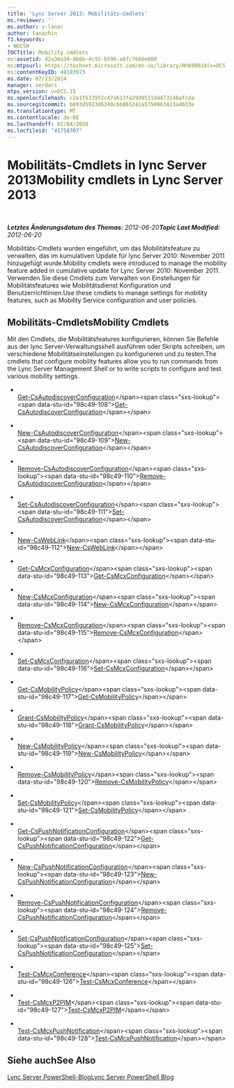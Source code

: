 ```yaml
---
title: 'Lync Server 2013: Mobilitäts-Cmdlets'
ms.reviewer: ''
ms.author: v-lanac
author: lanachin
f1.keywords:
- NOCSH
TOCTitle: Mobility cmdlets
ms:assetid: 42a30a34-d66b-4c91-b596-a6fc7666e600
ms:mtpsurl: https://technet.microsoft.com/en-us/library/Hh690019(v=OCS.15)
ms:contentKeyID: 48183973
ms.date: 07/23/2014
manager: serdars
mtps_version: v=OCS.15
ms.openlocfilehash: c2e1f5339f2c47a611fa29d9511d4d73148afcda
ms.sourcegitcommit: b693d5923d6240cbb865241a5750963423a4b33e
ms.translationtype: MT
ms.contentlocale: de-DE
ms.lasthandoff: 02/04/2020
ms.locfileid: "41758707"
---
```

<div data-xmlns="http://www.w3.org/1999/xhtml">

<div class="topic" data-xmlns="http://www.w3.org/1999/xhtml" data-msxsl="urn:schemas-microsoft-com:xslt" data-cs="http://msdn.microsoft.com/en-us/">

<div data-asp="http://msdn2.microsoft.com/asp">

# <a name="mobility-cmdlets-in-lync-server-2013"></a><span data-ttu-id="98c49-102">Mobilitäts-Cmdlets in lync Server 2013</span><span class="sxs-lookup"><span data-stu-id="98c49-102">Mobility cmdlets in Lync Server 2013</span></span>

</div>

<div id="mainSection">

<div id="mainBody">

<span> </span>

<span data-ttu-id="98c49-103">_**Letztes Änderungsdatum des Themas:** 2012-06-20_</span><span class="sxs-lookup"><span data-stu-id="98c49-103">_**Topic Last Modified:** 2012-06-20_</span></span>

<span data-ttu-id="98c49-104">Mobilitäts-Cmdlets wurden eingeführt, um das Mobilitätsfeature zu verwalten, das im kumulativen Update für lync Server 2010: November 2011 hinzugefügt wurde.</span><span class="sxs-lookup"><span data-stu-id="98c49-104">Mobility cmdlets were introduced to manage the mobility feature added in cumulative update for Lync Server 2010: November 2011.</span></span> <span data-ttu-id="98c49-105">Verwenden Sie diese Cmdlets zum Verwalten von Einstellungen für Mobilitätsfeatures wie Mobilitätsdienst Konfiguration und Benutzerrichtlinien.</span><span class="sxs-lookup"><span data-stu-id="98c49-105">Use these cmdlets to manage settings for mobility features, such as Mobility Service configuration and user policies.</span></span>

<div>

## <a name="mobility-cmdlets"></a><span data-ttu-id="98c49-106">Mobilitäts-Cmdlets</span><span class="sxs-lookup"><span data-stu-id="98c49-106">Mobility Cmdlets</span></span>

<span data-ttu-id="98c49-107">Mit den Cmdlets, die Mobilitätsfeatures konfigurieren, können Sie Befehle aus der lync Server-Verwaltungsshell ausführen oder Skripts schreiben, um verschiedene Mobilitätseinstellungen zu konfigurieren und zu testen.</span><span class="sxs-lookup"><span data-stu-id="98c49-107">The cmdlets that configure mobility features allow you to run commands from the Lync Server Management Shell or to write scripts to configure and test various mobility settings.</span></span>

  - <span></span>  
    <span data-ttu-id="98c49-108">[Get-CsAutodiscoverConfiguration](https://technet.microsoft.com/en-us/library/Hh690014(v=OCS.15))</span><span class="sxs-lookup"><span data-stu-id="98c49-108">[Get-CsAutodiscoverConfiguration](https://technet.microsoft.com/en-us/library/Hh690014(v=OCS.15))</span></span>

  - <span></span>  
    <span data-ttu-id="98c49-109">[New-CsAutodiscoverConfiguration](https://technet.microsoft.com/en-us/library/Hh690022(v=OCS.15))</span><span class="sxs-lookup"><span data-stu-id="98c49-109">[New-CsAutodiscoverConfiguration](https://technet.microsoft.com/en-us/library/Hh690022(v=OCS.15))</span></span>

  - <span></span>  
    <span data-ttu-id="98c49-110">[Remove-CsAutodiscoverConfiguration](https://technet.microsoft.com/en-us/library/Hh690054(v=OCS.15))</span><span class="sxs-lookup"><span data-stu-id="98c49-110">[Remove-CsAutodiscoverConfiguration](https://technet.microsoft.com/en-us/library/Hh690054(v=OCS.15))</span></span>

  - <span></span>  
    <span data-ttu-id="98c49-111">[Set-CsAutodiscoverConfiguration](https://technet.microsoft.com/en-us/library/Hh689980(v=OCS.15))</span><span class="sxs-lookup"><span data-stu-id="98c49-111">[Set-CsAutodiscoverConfiguration](https://technet.microsoft.com/en-us/library/Hh689980(v=OCS.15))</span></span>

  - <span></span>  
    <span data-ttu-id="98c49-112">[New-CsWebLink](https://technet.microsoft.com/en-us/library/Hh690053(v=OCS.15))</span><span class="sxs-lookup"><span data-stu-id="98c49-112">[New-CsWebLink](https://technet.microsoft.com/en-us/library/Hh690053(v=OCS.15))</span></span>

<!-- end list -->

  - <span></span>  
    <span data-ttu-id="98c49-113">[Get-CsMcxConfiguration](https://technet.microsoft.com/en-us/library/Hh690031(v=OCS.15))</span><span class="sxs-lookup"><span data-stu-id="98c49-113">[Get-CsMcxConfiguration](https://technet.microsoft.com/en-us/library/Hh690031(v=OCS.15))</span></span>

  - <span></span>  
    <span data-ttu-id="98c49-114">[New-CsMcxConfiguration](https://technet.microsoft.com/en-us/library/Hh690035(v=OCS.15))</span><span class="sxs-lookup"><span data-stu-id="98c49-114">[New-CsMcxConfiguration](https://technet.microsoft.com/en-us/library/Hh690035(v=OCS.15))</span></span>

  - <span></span>  
    <span data-ttu-id="98c49-115">[Remove-CsMcxConfiguration](https://technet.microsoft.com/en-us/library/Hh690026(v=OCS.15))</span><span class="sxs-lookup"><span data-stu-id="98c49-115">[Remove-CsMcxConfiguration](https://technet.microsoft.com/en-us/library/Hh690026(v=OCS.15))</span></span>

  - <span></span>  
    <span data-ttu-id="98c49-116">[Set-CsMcxConfiguration](https://technet.microsoft.com/en-us/library/Hh690050(v=OCS.15))</span><span class="sxs-lookup"><span data-stu-id="98c49-116">[Set-CsMcxConfiguration](https://technet.microsoft.com/en-us/library/Hh690050(v=OCS.15))</span></span>

<!-- end list -->

  - <span></span>  
    <span data-ttu-id="98c49-117">[Get-CsMobilityPolicy](https://technet.microsoft.com/en-us/library/Hh690017(v=OCS.15))</span><span class="sxs-lookup"><span data-stu-id="98c49-117">[Get-CsMobilityPolicy](https://technet.microsoft.com/en-us/library/Hh690017(v=OCS.15))</span></span>

  - <span></span>  
    <span data-ttu-id="98c49-118">[Grant-CsMobilityPolicy](https://technet.microsoft.com/en-us/library/Hh690038(v=OCS.15))</span><span class="sxs-lookup"><span data-stu-id="98c49-118">[Grant-CsMobilityPolicy](https://technet.microsoft.com/en-us/library/Hh690038(v=OCS.15))</span></span>

  - <span></span>  
    <span data-ttu-id="98c49-119">[New-CsMobilityPolicy](https://technet.microsoft.com/en-us/library/Hh689987(v=OCS.15))</span><span class="sxs-lookup"><span data-stu-id="98c49-119">[New-CsMobilityPolicy](https://technet.microsoft.com/en-us/library/Hh689987(v=OCS.15))</span></span>

  - <span></span>  
    <span data-ttu-id="98c49-120">[Remove-CsMobilityPolicy](https://technet.microsoft.com/en-us/library/Hh690048(v=OCS.15))</span><span class="sxs-lookup"><span data-stu-id="98c49-120">[Remove-CsMobilityPolicy](https://technet.microsoft.com/en-us/library/Hh690048(v=OCS.15))</span></span>

  - <span></span>  
    <span data-ttu-id="98c49-121">[Set-CsMobilityPolicy](https://technet.microsoft.com/en-us/library/Hh690021(v=OCS.15))</span><span class="sxs-lookup"><span data-stu-id="98c49-121">[Set-CsMobilityPolicy](https://technet.microsoft.com/en-us/library/Hh690021(v=OCS.15))</span></span>

<!-- end list -->

  - <span></span>  
    <span data-ttu-id="98c49-122">[Get-CsPushNotificationConfiguration](https://technet.microsoft.com/en-us/library/Hh690049(v=OCS.15))</span><span class="sxs-lookup"><span data-stu-id="98c49-122">[Get-CsPushNotificationConfiguration](https://technet.microsoft.com/en-us/library/Hh690049(v=OCS.15))</span></span>

  - <span></span>  
    <span data-ttu-id="98c49-123">[New-CsPushNotificationConfiguration](https://technet.microsoft.com/en-us/library/Hh690027(v=OCS.15))</span><span class="sxs-lookup"><span data-stu-id="98c49-123">[New-CsPushNotificationConfiguration](https://technet.microsoft.com/en-us/library/Hh690027(v=OCS.15))</span></span>

  - <span></span>  
    <span data-ttu-id="98c49-124">[Remove-CsPushNotificationConfiguration](https://technet.microsoft.com/en-us/library/Hh690028(v=OCS.15))</span><span class="sxs-lookup"><span data-stu-id="98c49-124">[Remove-CsPushNotificationConfiguration](https://technet.microsoft.com/en-us/library/Hh690028(v=OCS.15))</span></span>

  - <span></span>  
    <span data-ttu-id="98c49-125">[Set-CsPushNotificationConfiguration](https://technet.microsoft.com/en-us/library/Hh690013(v=OCS.15))</span><span class="sxs-lookup"><span data-stu-id="98c49-125">[Set-CsPushNotificationConfiguration](https://technet.microsoft.com/en-us/library/Hh690013(v=OCS.15))</span></span>

<!-- end list -->

  - <span></span>  
    <span data-ttu-id="98c49-126">[Test-CsMcxConference](https://technet.microsoft.com/en-us/library/Hh690045(v=OCS.15))</span><span class="sxs-lookup"><span data-stu-id="98c49-126">[Test-CsMcxConference](https://technet.microsoft.com/en-us/library/Hh690045(v=OCS.15))</span></span>

  - <span></span>  
    <span data-ttu-id="98c49-127">[Test-CsMcxP2PIM](https://technet.microsoft.com/en-us/library/Hh690020(v=OCS.15))</span><span class="sxs-lookup"><span data-stu-id="98c49-127">[Test-CsMcxP2PIM](https://technet.microsoft.com/en-us/library/Hh690020(v=OCS.15))</span></span>

  - <span></span>  
    <span data-ttu-id="98c49-128">[Test-CsMcxPushNotification](https://technet.microsoft.com/en-us/library/Hh690043(v=OCS.15))</span><span class="sxs-lookup"><span data-stu-id="98c49-128">[Test-CsMcxPushNotification](https://technet.microsoft.com/en-us/library/Hh690043(v=OCS.15))</span></span>

</div>

<div>

## <a name="see-also"></a><span data-ttu-id="98c49-129">Siehe auch</span><span class="sxs-lookup"><span data-stu-id="98c49-129">See Also</span></span>


[<span data-ttu-id="98c49-130">Lync Server PowerShell-Blog</span><span class="sxs-lookup"><span data-stu-id="98c49-130">Lync Server PowerShell Blog</span></span>](http://go.microsoft.com/fwlink/p/?linkid=203150)  
  

</div>

</div>

<span> </span>

</div>

</div>

</div>

